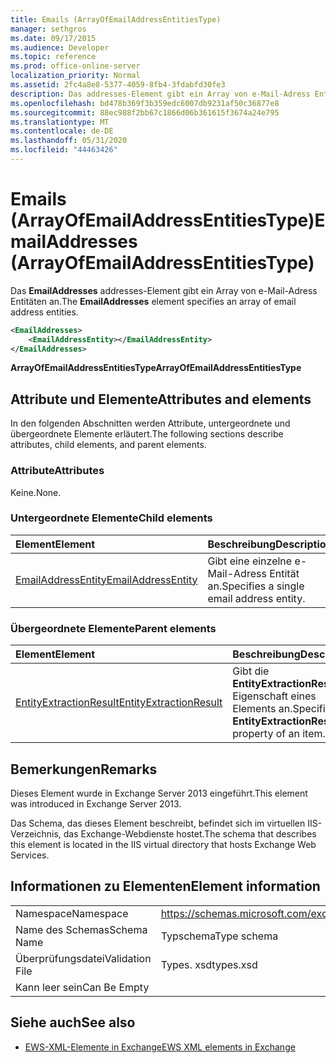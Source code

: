 ```yaml
---
title: Emails (ArrayOfEmailAddressEntitiesType)
manager: sethgros
ms.date: 09/17/2015
ms.audience: Developer
ms.topic: reference
ms.prod: office-online-server
localization_priority: Normal
ms.assetid: 2fc4a8e8-5377-4059-8fb4-3fdabfd30fe3
description: Das addresses-Element gibt ein Array von e-Mail-Adress Entitäten an.
ms.openlocfilehash: bd478b369f3b359edc6007db9231af50c36877e8
ms.sourcegitcommit: 88ec988f2bb67c1866d06b361615f3674a24e795
ms.translationtype: MT
ms.contentlocale: de-DE
ms.lasthandoff: 05/31/2020
ms.locfileid: "44463426"
---
```

# <a name="emailaddresses-arrayofemailaddressentitiestype"></a><span data-ttu-id="ff5ac-103">Emails (ArrayOfEmailAddressEntitiesType)</span><span class="sxs-lookup"><span data-stu-id="ff5ac-103">EmailAddresses (ArrayOfEmailAddressEntitiesType)</span></span>

<span data-ttu-id="ff5ac-104">Das **EmailAddresses** addresses-Element gibt ein Array von e-Mail-Adress Entitäten an.</span><span class="sxs-lookup"><span data-stu-id="ff5ac-104">The **EmailAddresses** element specifies an array of email address entities.</span></span> 
  
```XML
<EmailAddresses>
    <EmailAddressEntity></EmailAddressEntity>
</EmailAddresses>
```

 <span data-ttu-id="ff5ac-105">**ArrayOfEmailAddressEntitiesType**</span><span class="sxs-lookup"><span data-stu-id="ff5ac-105">**ArrayOfEmailAddressEntitiesType**</span></span>
## <a name="attributes-and-elements"></a><span data-ttu-id="ff5ac-106">Attribute und Elemente</span><span class="sxs-lookup"><span data-stu-id="ff5ac-106">Attributes and elements</span></span>

<span data-ttu-id="ff5ac-107">In den folgenden Abschnitten werden Attribute, untergeordnete und übergeordnete Elemente erläutert.</span><span class="sxs-lookup"><span data-stu-id="ff5ac-107">The following sections describe attributes, child elements, and parent elements.</span></span>
  
### <a name="attributes"></a><span data-ttu-id="ff5ac-108">Attribute</span><span class="sxs-lookup"><span data-stu-id="ff5ac-108">Attributes</span></span>

<span data-ttu-id="ff5ac-109">Keine.</span><span class="sxs-lookup"><span data-stu-id="ff5ac-109">None.</span></span>
  
### <a name="child-elements"></a><span data-ttu-id="ff5ac-110">Untergeordnete Elemente</span><span class="sxs-lookup"><span data-stu-id="ff5ac-110">Child elements</span></span>

|<span data-ttu-id="ff5ac-111">**Element**</span><span class="sxs-lookup"><span data-stu-id="ff5ac-111">**Element**</span></span>|<span data-ttu-id="ff5ac-112">**Beschreibung**</span><span class="sxs-lookup"><span data-stu-id="ff5ac-112">**Description**</span></span>|
|:-----|:-----|
|[<span data-ttu-id="ff5ac-113">EmailAddressEntity</span><span class="sxs-lookup"><span data-stu-id="ff5ac-113">EmailAddressEntity</span></span>](emailaddressentity.md) <br/> |<span data-ttu-id="ff5ac-114">Gibt eine einzelne e-Mail-Adress Entität an.</span><span class="sxs-lookup"><span data-stu-id="ff5ac-114">Specifies a single email address entity.</span></span>  <br/> |
   
### <a name="parent-elements"></a><span data-ttu-id="ff5ac-115">Übergeordnete Elemente</span><span class="sxs-lookup"><span data-stu-id="ff5ac-115">Parent elements</span></span>

|<span data-ttu-id="ff5ac-116">**Element**</span><span class="sxs-lookup"><span data-stu-id="ff5ac-116">**Element**</span></span>|<span data-ttu-id="ff5ac-117">**Beschreibung**</span><span class="sxs-lookup"><span data-stu-id="ff5ac-117">**Description**</span></span>|
|:-----|:-----|
|[<span data-ttu-id="ff5ac-118">EntityExtractionResult</span><span class="sxs-lookup"><span data-stu-id="ff5ac-118">EntityExtractionResult</span></span>](entityextractionresult.md) <br/> |<span data-ttu-id="ff5ac-119">Gibt die **EntityExtractionResult** -Eigenschaft eines Elements an.</span><span class="sxs-lookup"><span data-stu-id="ff5ac-119">Specifies the **EntityExtractionResult** property of an item.</span></span>  <br/> |
   
## <a name="remarks"></a><span data-ttu-id="ff5ac-120">Bemerkungen</span><span class="sxs-lookup"><span data-stu-id="ff5ac-120">Remarks</span></span>

<span data-ttu-id="ff5ac-121">Dieses Element wurde in Exchange Server 2013 eingeführt.</span><span class="sxs-lookup"><span data-stu-id="ff5ac-121">This element was introduced in Exchange Server 2013.</span></span>
  
<span data-ttu-id="ff5ac-122">Das Schema, das dieses Element beschreibt, befindet sich im virtuellen IIS-Verzeichnis, das Exchange-Webdienste hostet.</span><span class="sxs-lookup"><span data-stu-id="ff5ac-122">The schema that describes this element is located in the IIS virtual directory that hosts Exchange Web Services.</span></span>
  
## <a name="element-information"></a><span data-ttu-id="ff5ac-123">Informationen zu Elementen</span><span class="sxs-lookup"><span data-stu-id="ff5ac-123">Element information</span></span>

|||
|:-----|:-----|
|<span data-ttu-id="ff5ac-124">Namespace</span><span class="sxs-lookup"><span data-stu-id="ff5ac-124">Namespace</span></span>  <br/> |https://schemas.microsoft.com/exchange/services/2006/types  <br/> |
|<span data-ttu-id="ff5ac-125">Name des Schemas</span><span class="sxs-lookup"><span data-stu-id="ff5ac-125">Schema Name</span></span>  <br/> |<span data-ttu-id="ff5ac-126">Typschema</span><span class="sxs-lookup"><span data-stu-id="ff5ac-126">Type schema</span></span>  <br/> |
|<span data-ttu-id="ff5ac-127">Überprüfungsdatei</span><span class="sxs-lookup"><span data-stu-id="ff5ac-127">Validation File</span></span>  <br/> |<span data-ttu-id="ff5ac-128">Types. xsd</span><span class="sxs-lookup"><span data-stu-id="ff5ac-128">types.xsd</span></span>  <br/> |
|<span data-ttu-id="ff5ac-129">Kann leer sein</span><span class="sxs-lookup"><span data-stu-id="ff5ac-129">Can Be Empty</span></span>  <br/> ||
   
## <a name="see-also"></a><span data-ttu-id="ff5ac-130">Siehe auch</span><span class="sxs-lookup"><span data-stu-id="ff5ac-130">See also</span></span>



- [<span data-ttu-id="ff5ac-131">EWS-XML-Elemente in Exchange</span><span class="sxs-lookup"><span data-stu-id="ff5ac-131">EWS XML elements in Exchange</span></span>](ews-xml-elements-in-exchange.md)

